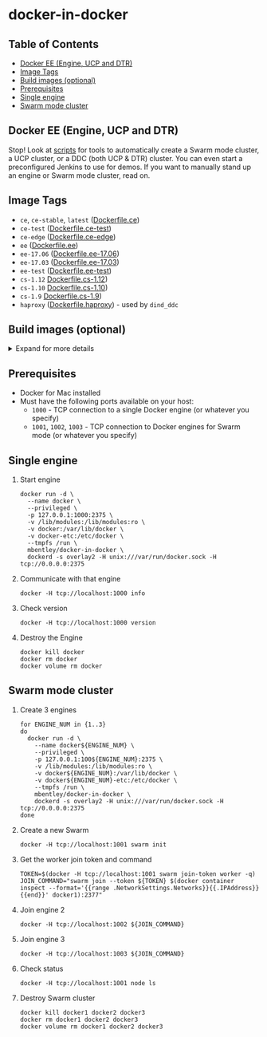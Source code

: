 docker-in-docker
================

## Table of Contents
* [Docker EE (Engine, UCP and DTR)](#docker-ee-engine-ucp-and-dtr)
* [Image Tags](#image-tags)
* [Build images (optional)](#build-images-optional)
* [Prerequisites](#prerequisites)
* [Single engine](#single-engine)
* [Swarm mode cluster](#swarm-mode-cluster)

## Docker EE (Engine, UCP and DTR)
Stop! Look at [scripts](./scripts) for tools to automatically create a Swarm mode cluster, a UCP cluster, or a DDC (both UCP & DTR) cluster. You can even start a preconfigured Jenkins to use for demos. If you want to manually stand up an engine or Swarm mode cluster, read on.

## Image Tags
  * `ce`, `ce-stable`, `latest` ([Dockerfile.ce](./Dockerfile.ce))
  * `ce-test` ([Dockerfile.ce-test](./Dockerfile.ce-test))
  * `ce-edge` ([Dockerfile.ce-edge](./Dockerfile.ce-edge))
  * `ee` ([Dockerfile.ee](./Dockerfile.ee))
  * `ee-17.06` ([Dockerfile.ee-17.06](./Dockerfile.ee-17.03))
  * `ee-17.03` ([Dockerfile.ee-17.03](./Dockerfile.ee-17.03))
  * `ee-test` ([Dockerfile.ee-test](./Dockerfile.ee-test))
  * `cs-1.12` [Dockerfile.cs-1.12](./Dockerfile.cs-1.12))
  * `cs-1.10` [Dockerfile.cs-1.10](./Dockerfile.cs-1.10))
  * `cs-1.9` [Dockerfile.cs-1.9](./Dockerfile.cs-1.9))
  * `haproxy` ([Dockerfile.haproxy](./scripts/haproxy/Dockerfile.haproxy)) - used by  `dind_ddc`

## Build images (optional)
<details><summary>Expand for more details</summary><p>

The images are published to Docker Hub so you do not need to build them unless you want to,

*Note*: your `<DOCKER-EE-URL>` value can be found from https://store.docker.com/?overlay=subscriptions

* Docker CE (stable)
  ```
  docker build \
    -t mbentley/docker-in-docker:ce-17.03 \
    -t mbentley/docker-in-docker:ce \
    -f Dockerfile.ce .
  ```
* Docker CE (test)
  ```
  docker build \
    -t mbentley/docker-in-docker:ce-test \
    -f Dockerfile.ce-test .
  ```
* Docker CE (edge)
  ```
  docker build \
    -t mbentley/docker-in-docker:ce-edge \
    -f Dockerfile.ce-edge .
  ```
* Docker EE (stable)
  ```
  docker build \
    --build-arg DOCKER_EE_URL="<DOCKER-EE-URL>" \
    -t mbentley/docker-in-docker:ee \
    -f Dockerfile.ee .

  docker push mbentley/docker-in-docker:ee
  ```
* Docker EE (stable-17.03)
  ```
  docker build \
    --build-arg DOCKER_EE_URL="<DOCKER-EE-URL>" \
    -t mbentley/docker-in-docker:ee-17.03 \
    -f Dockerfile.ee-17.03 .

  docker push mbentley/docker-in-docker:ee-17.03
  ```
* Docker EE (stable-17.06)
  ```
  docker build \
    --build-arg DOCKER_EE_URL="<DOCKER-EE-URL>" \
    -t mbentley/docker-in-docker:ee-17.06 \
    -f Dockerfile.ee-17.06 .

  docker push mbentley/docker-in-docker:ee-17.06
  ```
* Docker EE (test)
  ```
  docker build \
    --build-arg DOCKER_EE_URL="<DOCKER-EE-URL>" \
    -t mbentley/docker-in-docker:ee-test \
    -f Dockerfile.ee-test .

  docker push mbentley/docker-in-docker:ee-test
  ```

* Docker CS Engine 1.12
  ```
  docker build \
    -t mbentley/docker-in-docker:cs-1.12 \
    -f Dockerfile.cs-1.12 .

  docker push mbentley/docker-in-docker:cs-1.12
  ```

* Docker CS Engine 1.10
  ```
  docker build \
    -t mbentley/docker-in-docker:cs-1.10 \
    -f Dockerfile.cs-1.10 .

  docker push mbentley/docker-in-docker:cs-1.10
  ```

* Docker CS Engine 1.9
  ```
  docker build \
    -t mbentley/docker-in-docker:cs-1.9 \
    -f Dockerfile.cs-1.9 .

  docker push mbentley/docker-in-docker:cs-1.9
  ```
</p></details>

## Prerequisites
  * Docker for Mac installed
  * Must have the following ports available on your host:
    * `1000` - TCP connection to a single Docker engine (or whatever you specify)
    * `1001`, `1002`, `1003` - TCP connection to Docker engines for Swarm mode (or whatever you specify)

## Single engine

1. Start engine
    ```
    docker run -d \
      --name docker \
      --privileged \
      -p 127.0.0.1:1000:2375 \
      -v /lib/modules:/lib/modules:ro \
      -v docker:/var/lib/docker \
      -v docker-etc:/etc/docker \
      --tmpfs /run \
      mbentley/docker-in-docker \
      dockerd -s overlay2 -H unix:///var/run/docker.sock -H tcp://0.0.0.0:2375
    ```

2. Communicate with that engine
    ```
    docker -H tcp://localhost:1000 info
    ```

3. Check version
    ```
    docker -H tcp://localhost:1000 version
    ```

4. Destroy the Engine
    ```
    docker kill docker
    docker rm docker
    docker volume rm docker
    ```

## Swarm mode cluster
1. Create 3 engines
    ```
    for ENGINE_NUM in {1..3}
    do
      docker run -d \
        --name docker${ENGINE_NUM} \
        --privileged \
        -p 127.0.0.1:100${ENGINE_NUM}:2375 \
        -v /lib/modules:/lib/modules:ro \
        -v docker${ENGINE_NUM}:/var/lib/docker \
        -v docker${ENGINE_NUM}-etc:/etc/docker \
        --tmpfs /run \
        mbentley/docker-in-docker \
        dockerd -s overlay2 -H unix:///var/run/docker.sock -H tcp://0.0.0.0:2375
    done
    ```

2. Create a new Swarm
    ```
    docker -H tcp://localhost:1001 swarm init
    ```

3. Get the worker join token and command
    ```
    TOKEN=$(docker -H tcp://localhost:1001 swarm join-token worker -q)
    JOIN_COMMAND="swarm join --token ${TOKEN} $(docker container inspect --format='{{range .NetworkSettings.Networks}}{{.IPAddress}}{{end}}' docker1):2377"
    ```

4. Join engine 2
    ```
    docker -H tcp://localhost:1002 ${JOIN_COMMAND}
    ```

5. Join engine 3
    ```
    docker -H tcp://localhost:1003 ${JOIN_COMMAND}
    ```

6. Check status
    ```
    docker -H tcp://localhost:1001 node ls
    ```

7. Destroy Swarm cluster
    ```
    docker kill docker1 docker2 docker3
    docker rm docker1 docker2 docker3
    docker volume rm docker1 docker2 docker3
    ```
